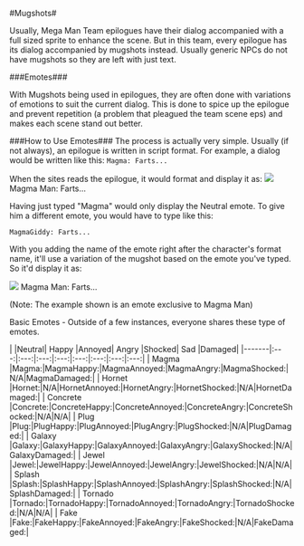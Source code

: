 #Mugshots#

Usually, Mega Man Team epilogues have their dialog accompanied with a full sized sprite to enhance the scene. But in this team, every epilogue has its dialog accompanied by mugshots instead. Usually generic NPCs do not have mugshots so they are left with just text.

###Emotes###

With Mugshots being used in epilogues, they are often done with variations of emotions to suit the current dialog. This is done to spice up the epilogue and prevent repetition (a problem that pleagued the team scene eps) and makes each scene stand out better.

###How to Use Emotes###
The process is actually very simple. Usually (if not always), an epilogue is written in script format.
For example, a dialog would be written like this:
```Magma: Farts...```

When the sites reads the epilogue, it would format and display it as:
![](assets/images/mugshots/magmaoriginal.png) Magma Man: Farts...

Having just typed "Magma" would only display the Neutral emote. To give him a different emote, you would have to type like this:

```MagmaGiddy: Farts...```

With you adding the name of the emote right after the character's format name, it'll use a variation of the mugshot based on the emote you've typed. So it'd display it as:

![](assets/images/mugshots/magmagiddy.png) Magma Man: Farts...

(Note: The example shown is an emote exclusive to Magma Man)


Basic Emotes - Outside of a few instances, everyone shares these type of emotes.

|          |Neutral| Happy |Annoyed| Angry |Shocked|  Sad  |Damaged|
|-------|:---:|:---:|:---:|:---:|:---:|:---:|:---:|:---:|
| Magma    |Magma:|MagmaHappy:|MagmaAnnoyed:|MagmaAngry:|MagmaShocked:|N/A|MagmaDamaged:|
| Hornet   |Hornet:|N/A|HornetAnnoyed:|HornetAngry:|HornetShocked:|N/A|HornetDamaged:|
| Concrete |Concrete:|ConcreteHappy:|ConcreteAnnoyed:|ConcreteAngry:|ConcreteShocked:|N/A|N/A|
| Plug     |Plug:|PlugHappy:|PlugAnnoyed:|PlugAngry:|PlugShocked:|N/A|PlugDamaged:|
| Galaxy   |Galaxy:|GalaxyHappy:|GalaxyAnnoyed:|GalaxyAngry:|GalaxyShocked:|N/A|GalaxyDamaged:|
| Jewel    |Jewel:|JewelHappy:|JewelAnnoyed:|JewelAngry:|JewelShocked:|N/A|N/A|
| Splash   |Splash:|SplashHappy:|SplashAnnoyed:|SplashAngry:|SplashShocked:|N/A|SplashDamaged:|
| Tornado  |Tornado:|TornadoHappy:|TornadoAnnoyed:|TornadoAngry:|TornadoShocked:|N/A|N/A|
| Fake     |Fake:|FakeHappy:|FakeAnnoyed:|FakeAngry:|FakeShocked:|N/A|FakeDamaged:|





<script src="assets/js/replacediv.js"></script>

<script>
var directory = "./assets/images/mugshots/";

//Instances of where a character has an image attached to their name. Along with bolding the name.

//Cyborg Resistance Members

var names = {concrete:"Concrete",
	magma:"Magma",
	hornet:"Hornet",
	galaxy:"Galaxy",
	plug:"Plug",
	tornado:"Tornado",
	fake:"Fake",
	jewel:"Jewel",
	splash:"Splash",
	narrator:"Narrator"
};

var emotes = {original:"",
	happy:"Happy",
	annoyed:"Annoyed",
	angry:"Angry",
	shocked:"Shocked",
	pissed:"Pissed",
	glare:"Glare",
	aloof:"Aloof",
	giddy:"Giddy",
	scared:"Scared",
	nani:"Nani",
	snicker:"Snicker",
	damaged:"Damaged",
};

//TODO: make it work with brackets and spaces between the name and emote
//Look at all name/emote combinations
for (var nameKey in names)
{
	for (var emoteKey in emotes)
	{
		var str = names[nameKey] + emotes[emoteKey] + ":";

		var find = new RegExp(str, "gi");
		var imagePath = directory + nameKey + emoteKey + ".png"; 

		replace = "<img src=" + imagePath + ">";

		//TODO: check and see if replace path exists, if not, bold name and continue, else...
		document.body.innerHTML = document.body.innerHTML.replace(find, replace);
	}
}</script>